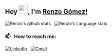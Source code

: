 ## Hey <img src="https://github.com/TheDudeThatCode/TheDudeThatCode/blob/master/Assets/Hi.gif" width="29px">, I'm [Renzo Gómez!](https://www.linkedin.com/in/renzo-manuel-g%C3%B3mez-c%C3%A9sare-740660175/)
![Renzo's github stats](https://github-readme-stats.vercel.app/api?username=renzo01&show_icons=true&hide_border=true)&nbsp;&nbsp;
![Renzo's Language stats](https://github-readme-stats-eight-theta.vercel.app/api/top-langs/?username=renzo01&layout=compact&langs_count=8&hide_border=true)


### 📫 &nbsp; How to reach me:


<a href="https://www.linkedin.com/in/renzo-manuel-g%C3%B3mez-c%C3%A9sare-740660175/"><img alt="LinkedIn" src="https://img.shields.io/badge/linkedin%20-%230077B5.svg?&style=flat&logo=linkedin&logoColor=white"/></a> &nbsp;
<a href="mailto:renzogomez577@gmail.com"><img alt="Gmail" src="https://img.shields.io/badge/Gmail-D14836?style=flat&logo=gmail&logoColor=white" /></a> &nbsp;
<!--
**renzo01/renzo01** is a ✨ _special_ ✨ repository because its `README.md` (this file) appears on your GitHub profile.

Here are some ideas to get you started:

- 🔭 I’m currently working on ...
- 🌱 I’m currently learning ...
- 👯 I’m looking to collaborate on ...
- 🤔 I’m looking for help with ...
- 💬 Ask me about ...
- 📫 How to reach me: ...
- 😄 Pronouns: ...
- ⚡ Fun fact: ...
-->
